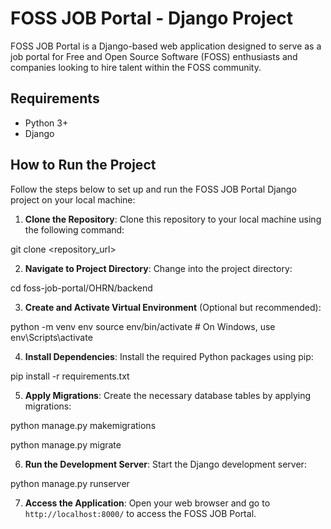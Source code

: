 # FOSS JOB Portal - Django Project

FOSS JOB Portal is a Django-based web application designed to serve as a job portal for Free and Open Source Software (FOSS) enthusiasts and companies looking to hire talent within the FOSS community.

## Requirements

- Python 3+
- Django  
## How to Run the Project

Follow the steps below to set up and run the FOSS JOB Portal Django project on your local machine:

1. **Clone the Repository**: Clone this repository to your local machine using the following command:

git clone <repository_url>

2. **Navigate to Project Directory**: Change into the project directory:

cd foss-job-portal/OHRN/backend

3. **Create and Activate Virtual Environment** (Optional but recommended):

python -m venv env
source env/bin/activate # On Windows, use env\Scripts\activate



4. **Install Dependencies**: Install the required Python packages using pip:

pip install -r requirements.txt

5. **Apply Migrations**: Create the necessary database tables by applying migrations:

python manage.py makemigrations

python manage.py migrate


6. **Run the Development Server**: Start the Django development server:

python manage.py runserver


7. **Access the Application**: Open your web browser and go to `http://localhost:8000/` to access the FOSS JOB Portal.


